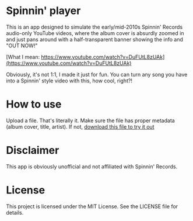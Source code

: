 # Spinnin' player
This is an app designed to simulate the early/mid-2010s Spinnin' Records audio-only YouTube videos, where the album cover is absurdly zoomed in and just pans around with a half-transparent banner showing the info and "OUT NOW!"

[What I mean: https://www.youtube.com/watch?v=DuFUtL8zUAk](https://www.youtube.com/watch?v=DuFUtL8zUAk)

Obviously, it's not 1:1, I made it just for fun. You can turn any song you have into a Spinnin' style video with this, how cool, right?!

# How to use
Upload a file. That's literally it. Make sure the file has proper metadata (album cover, title, artist). If not, [download this file to try it out](https://files.exerinity.com/animals_og.mp3)

# Disclaimer
This app is obviously unofficial and not affiliated with Spinnin' Records.

# License
This project is licensed under the MIT License. See the LICENSE file for details.